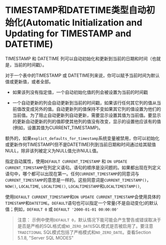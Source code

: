 # TIMESTAMP和DATETIME类型自动初始化(Automatic Initialization and Updating for TIMESTAMP and DATETIME)

TIMESTAMP 和 DATETIME 列可以自动初始化和更新到当前的日期和时间（也就是，当前的时间戳）。

对于一个表中的TIMESTAMP 或 DATETIME列来说，你可以赋予当前时间为默认值或更新值，或者全部。

* 如果该列没有指定值，一个自动初始化值的列会被设置为当前的时间戳

* 一个自动更新的列会自动更新到当前的时间戳，如果该行任何其它列的值从当前值改变成另外的值。自动更新列的值保持不变如果其它列的值设置为他们的当前值。为了阻止自动更新列自动更新，需要显示设置其值为当前值。要显示的更新自动更新的列的值即使其他列的值没有改变，显示的设置他应该有的值(例如，设置其值为CURRENT_TIMESTAMP)。

额外的，如果`explict_defaults_for_timestamp`系统变量被禁用，你可以初始化或更新作何TIMESTAMP(但不是DATETIME)列到当前日期和时间通过给其赋值NULL，除非该列被定义为NULL值允许NULL值。

指定自动属性，使用`DEFAULT CURRENT_TIMESTAMP` 和 `ON UPDATE CURRENT_TIMESTAMP`在列定义语句。语句的顺序是没问题的。如果都出现在列定义语句中，哪个都可以出现在第一。任何`CURRENT_TIMESTAMP`的同意词与`CURRENT_TIMESTAMP`的意思是一样的。这些同意词是`CURRENT_TIMESTAMP()`，`NOW()`, `LOCALTIME`, `LOCALTIME()`, `LOCALTIMESTAMP`和`LOCALTIMESTAMP()`,


使用`DEFAULT CURRENT_TIMESTAMP`和`ON UPDATE CURRENT_TIMESTAMP`会使用具体的`TIMESTAMP`和`DATETIME`。`DEFAULT`语句也可以指定一个常量(不是自动变化)的默认值；例如，`DEFAULT 0` 或 `DEFAULT '2000-01-01 00:00:00'`


>注意： 示例中使用`DEFAULT 0`，默认情况下能可能会产生警告或错误取决于是否是严格的SQL格式或`NO_ZERO_DATE`SQL模式是否被启用了。要注意`TRADITIONAL` SQL模式包括了严格模式和`NO_ZERO_DATE`。查看Section 5.1.8, "Server SQL MODES"